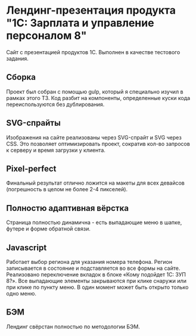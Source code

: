 # Лендинг-презентация продукта "1С: Зарплата и управление персоналом 8"
 Сайт с презентацией продуктов 1С. Выполнен в качестве тестового задания.

## Сборка
Проект был собран с помощью gulp, который я специально изучил в рамках этого ТЗ. Код разбит на компоненты, определенные куски кода переиспользуются без дублирования.

## SVG-спрайты
Изображения на сайте реализованы через SVG-спрайт и SVG через CSS. Это позволяет оптимизировать проект, сократив кол-во запросов к серверу и время загрузки у клиента.

## Pixel-perfect
Финальный результат отлично ложится на макеты для всех девайсов (погрешность в целом не более 2-4 пикселей).

## Полностю адаптивная вёрстка
Страница полностью динамична - есть выпадающие меню в шапке, футере и форме обратной связи.

## Javascript
Работает выбор региона для указания номера телефона. Регион записывается в состояние и подставляется во все формы на сайте.
Реализовано переключение вкладок в блоке «Кому подойдет 1С: ЗУП 8?».
Все выпадающие элементы закрываются при клике снаружи или при клике по пункту меню. В один момент может быть открыто только одно меню.

## БЭМ
Лендинг свёрстан полностью по методологии БЭМ.
